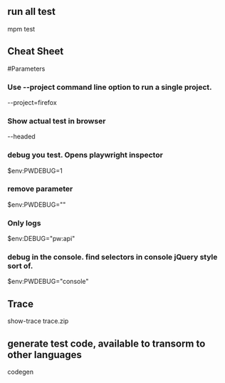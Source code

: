 ## run all test

mpm test

## Cheat Sheet

#Parameters

### Use --project command line option to run a single project.

--project=firefox

### Show actual test in browser

--headed

### debug you test. Opens playwright inspector

\$env:PWDEBUG=1

### remove parameter

\$env:PWDEBUG=""

### Only logs

\$env:DEBUG="pw:api"

### debug in the console. find selectors in console jQuery style sort of.

\$env:PWDEBUG="console"

## Trace

show-trace trace.zip

## generate test code, available to transorm to other languages

codegen

